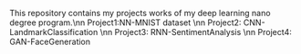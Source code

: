 This repository contains my projects works of my deep learning nano degree program.\\nn
Project1:NN-MNIST dataset \\nn
Project2: CNN-LandmarkClassification \\nn
Project3: RNN-SentimentAnalysis \\nn
Project4: GAN-FaceGeneration
